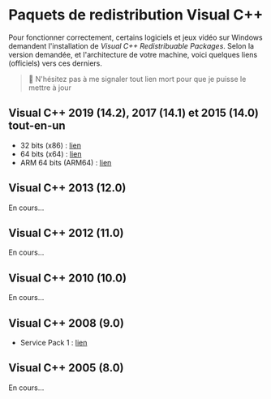 # Paquets de redistribution Visual C++

Pour fonctionner correctement, certains logiciels et jeux vidéo sur Windows demandent l'installation de _Visual C++ Redistribuable Packages_. Selon la version demandée, et l'architecture de votre machine, voici quelques liens (officiels) vers ces derniers.

> 🛑 N'hésitez pas à me signaler tout lien mort pour que je puisse le mettre à jour

## Visual C++ 2019 (14.2), 2017 (14.1) et 2015 (14.0) tout-en-un

+ 32 bits (x86) : [lien](https://aka.ms/vs/16/release/vc_redist.x86.exe)
+ 64 bits (x64) : [lien](https://aka.ms/vs/16/release/vc_redist.x64.exe)
+ ARM 64 bits (ARM64) : [lien](https://aka.ms/vs/16/release/VC_redist.arm64.exe)

## Visual C++ 2013 (12.0)

En cours...

## Visual C++ 2012 (11.0)

En cours...

## Visual C++ 2010 (10.0)

En cours...

## Visual C++ 2008 (9.0)

+ Service Pack 1 : [lien](https://www.microsoft.com/fr-fr/download/details.aspx?id=26368)

## Visual C++ 2005 (8.0)

En cours...
